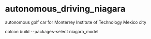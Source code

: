 # autonomous_driving_niagara
 autonomous golf car for Monterrey Institute of Technology Mexico city
 
 colcon build --packages-select niagara_model
